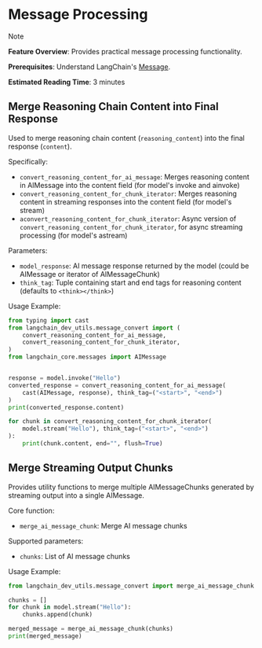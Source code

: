 # Message Processing

> [!NOTE]
>
> **Feature Overview**: Provides practical message processing functionality.
>
> **Prerequisites**: Understand LangChain's [Message](https://docs.langchain.com/oss/python/langchain/messages).
>
> **Estimated Reading Time**: 3 minutes

## Merge Reasoning Chain Content into Final Response

Used to merge reasoning chain content (`reasoning_content`) into the final response (`content`).

Specifically:

- `convert_reasoning_content_for_ai_message`: Merges reasoning content in AIMessage into the content field (for model's invoke and ainvoke)
- `convert_reasoning_content_for_chunk_iterator`: Merges reasoning content in streaming responses into the content field (for model's stream)
- `aconvert_reasoning_content_for_chunk_iterator`: Async version of `convert_reasoning_content_for_chunk_iterator`, for async streaming processing (for model's astream)

Parameters:

- `model_response`: AI message response returned by the model (could be AIMessage or iterator of AIMessageChunk)
- `think_tag`: Tuple containing start and end tags for reasoning content (defaults to `<think></think>`)

Usage Example:

```python
from typing import cast
from langchain_dev_utils.message_convert import (
    convert_reasoning_content_for_ai_message,
    convert_reasoning_content_for_chunk_iterator,
)
from langchain_core.messages import AIMessage


response = model.invoke("Hello")
converted_response = convert_reasoning_content_for_ai_message(
    cast(AIMessage, response), think_tag=("<start>", "<end>")
)
print(converted_response.content)

for chunk in convert_reasoning_content_for_chunk_iterator(
    model.stream("Hello"), think_tag=("<start>", "<end>")
):
    print(chunk.content, end="", flush=True)
```

## Merge Streaming Output Chunks

Provides utility functions to merge multiple AIMessageChunks generated by streaming output into a single AIMessage.

Core function:

- `merge_ai_message_chunk`: Merge AI message chunks

Supported parameters:

- `chunks`: List of AI message chunks

Usage Example:

```python
from langchain_dev_utils.message_convert import merge_ai_message_chunk

chunks = []
for chunk in model.stream("Hello"):
    chunks.append(chunk)

merged_message = merge_ai_message_chunk(chunks)
print(merged_message)
```
